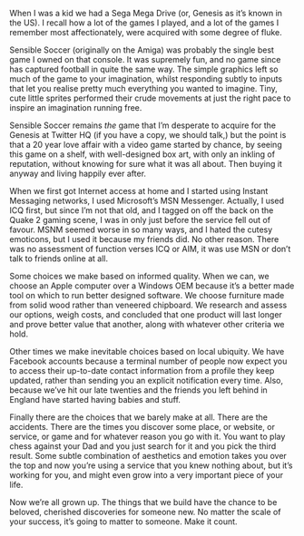 

When I was a kid we had a Sega Mega Drive (or, Genesis as it’s known in the US). I recall how a lot of
the games I played, and a lot of the games I remember most affectionately, were acquired with some degree of
fluke.

Sensible Soccer (originally on the Amiga) was probably the single best game I owned on that console. It was
supremely fun, and no game since has captured football in quite the same way. The simple graphics left so much
of the game to your imagination, whilst responding subtly to inputs that let you realise pretty much
everything you wanted to imagine. Tiny, cute little sprites performed their crude movements at just the right
pace to inspire an imagination running free.

Sensible Soccer remains *the* game that I’m desperate to acquire for the Genesis at Twitter HQ (if you
have a copy, we should talk,) but the point is that a 20 year love affair with a video game started by chance,
by seeing this game on a shelf, with well-designed box art, with only an inkling of reputation, without
knowing for sure what it was all about. Then buying it anyway and living happily ever after.

When we first got Internet access at home and I started using Instant Messaging networks, I used
Microsoft’s MSN Messenger. Actually, I used ICQ first, but since I’m not that old, and I tagged on
off the back on the Quake 2 gaming scene, I was in only just before the service fell out of favour. MSNM
seemed worse in so many ways, and I hated the cutesy emoticons, but I used it because my friends did. No other
reason. There was no assessment of function verses ICQ or AIM, it was use MSN or don’t talk to friends
online at all.

Some choices we make based on informed quality. When we can, we choose an Apple computer over a Windows OEM
because it’s a better made tool on which to run better designed software. We choose furniture made from
solid wood rather than veneered chipboard. We research and assess our options, weigh costs, and concluded that
one product will last longer and prove better value that another, along with whatever other criteria we
hold.

Other times we make inevitable choices based on local ubiquity. We have Facebook accounts because a terminal
number of people now expect you to access their up-to-date contact information from a profile they keep
updated, rather than sending you an explicit notification every time. Also, because we’ve hit our late
twenties and the friends you left behind in England have started having babies and stuff.

Finally there are the choices that we barely make at all. There are the accidents. There are the times you
discover some place, or website, or service, or game and for whatever reason you go with it. You want to play
chess against your Dad and you just search for it and you pick the third result. Some subtle combination of
aesthetics and emotion takes you over the top and now you’re using a service that you knew nothing
about, but it’s working for you, and might even grow into a very important piece of your life.

Now we’re all grown up. The things that we build have the chance to be beloved, cherished discoveries
for someone new. No matter the scale of your success, it’s going to matter to someone. Make it
count.